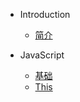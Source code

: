 * Introduction
  * [简介](README.md)

* JavaScript
  * [基础](/javascript/base.md)
  * [This](/javascript/this.md)

